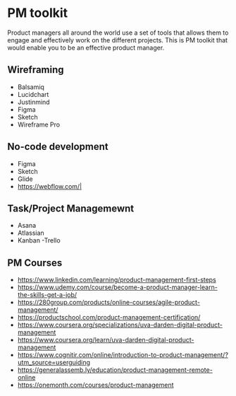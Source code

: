 # PM toolkit
Product managers all around the world use a set of tools that allows them to engage and effectively work on the different projects. This is PM toolkit that would enable you to be an effective product manager. 

## Wireframing
- Balsamiq
- Lucidchart
- Justinmind
- Figma
- Sketch 
- Wireframe Pro


## No-code development 
- Figma
- Sketch
- Glide
- https://webflow.com/|



## Task/Project Managemewnt
- Asana
- Atlassian
- Kanban
-Trello


## PM Courses
- https://www.linkedin.com/learning/product-management-first-steps
- https://www.udemy.com/course/become-a-product-manager-learn-the-skills-get-a-job/
- https://280group.com/products/online-courses/agile-product-management/ 
- https://productschool.com/product-management-certification/
- https://www.coursera.org/specializations/uva-darden-digital-product-management
- https://www.coursera.org/learn/uva-darden-digital-product-management
- https://www.cognitir.com/online/introduction-to-product-management/?utm_source=userguiding
- https://generalassemb.ly/education/product-management-remote-online
- https://onemonth.com/courses/product-management












